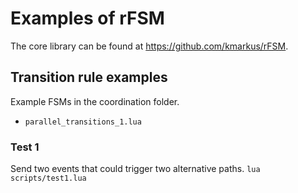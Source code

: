 # Examples of rFSM

The core library can be found at https://github.com/kmarkus/rFSM.

## Transition rule examples

Example FSMs in the coordination folder.

 - ```parallel_transitions_1.lua```

### Test 1
Send two events that could trigger two alternative paths.
```lua scripts/test1.lua```

